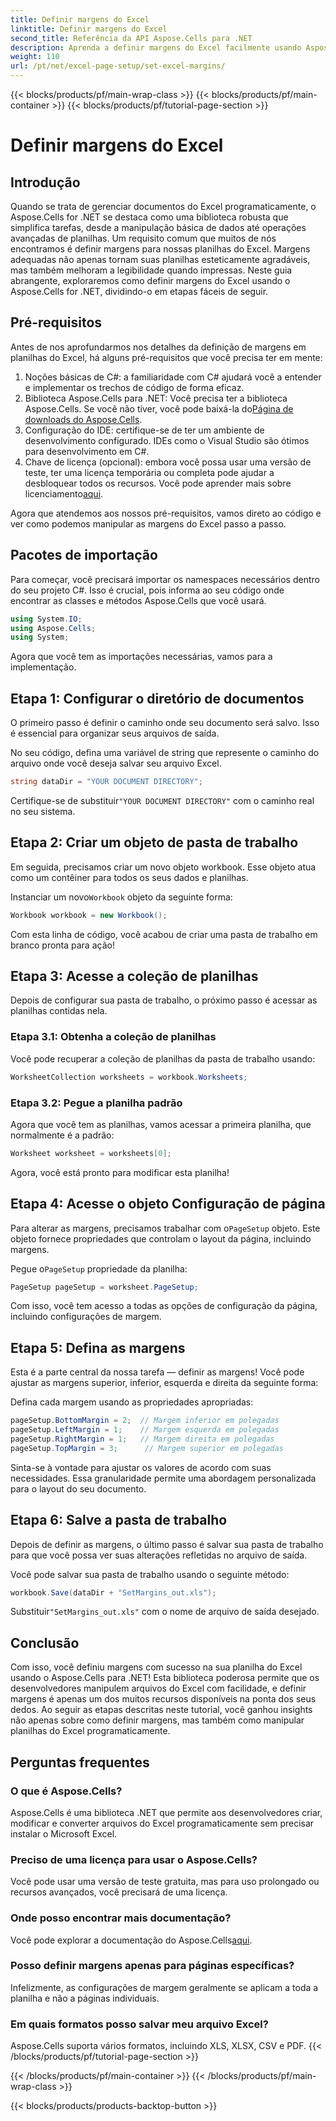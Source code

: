 ```yaml
---
title: Definir margens do Excel
linktitle: Definir margens do Excel
second_title: Referência da API Aspose.Cells para .NET
description: Aprenda a definir margens do Excel facilmente usando Aspose.Cells para .NET com nosso guia passo a passo. Perfeito para desenvolvedores que buscam aprimorar o layout de suas planilhas.
weight: 110
url: /pt/net/excel-page-setup/set-excel-margins/
---
```


{{< blocks/products/pf/main-wrap-class >}}
{{< blocks/products/pf/main-container >}}
{{< blocks/products/pf/tutorial-page-section >}}

# Definir margens do Excel

## Introdução

Quando se trata de gerenciar documentos do Excel programaticamente, o Aspose.Cells for .NET se destaca como uma biblioteca robusta que simplifica tarefas, desde a manipulação básica de dados até operações avançadas de planilhas. Um requisito comum que muitos de nós encontramos é definir margens para nossas planilhas do Excel. Margens adequadas não apenas tornam suas planilhas esteticamente agradáveis, mas também melhoram a legibilidade quando impressas. Neste guia abrangente, exploraremos como definir margens do Excel usando o Aspose.Cells for .NET, dividindo-o em etapas fáceis de seguir.

## Pré-requisitos

Antes de nos aprofundarmos nos detalhes da definição de margens em planilhas do Excel, há alguns pré-requisitos que você precisa ter em mente:

1. Noções básicas de C#: a familiaridade com C# ajudará você a entender e implementar os trechos de código de forma eficaz.
2. Biblioteca Aspose.Cells para .NET: Você precisa ter a biblioteca Aspose.Cells. Se você não tiver, você pode baixá-la do[Página de downloads do Aspose.Cells](https://releases.aspose.com/cells/net/).
3. Configuração do IDE: certifique-se de ter um ambiente de desenvolvimento configurado. IDEs como o Visual Studio são ótimos para desenvolvimento em C#.
4.  Chave de licença (opcional): embora você possa usar uma versão de teste, ter uma licença temporária ou completa pode ajudar a desbloquear todos os recursos. Você pode aprender mais sobre licenciamento[aqui](https://purchase.aspose.com/temporary-license/).

Agora que atendemos aos nossos pré-requisitos, vamos direto ao código e ver como podemos manipular as margens do Excel passo a passo.

## Pacotes de importação

Para começar, você precisará importar os namespaces necessários dentro do seu projeto C#. Isso é crucial, pois informa ao seu código onde encontrar as classes e métodos Aspose.Cells que você usará.

```csharp
using System.IO;
using Aspose.Cells;
using System;
```

Agora que você tem as importações necessárias, vamos para a implementação.

## Etapa 1: Configurar o diretório de documentos

O primeiro passo é definir o caminho onde seu documento será salvo. Isso é essencial para organizar seus arquivos de saída. 

No seu código, defina uma variável de string que represente o caminho do arquivo onde você deseja salvar seu arquivo Excel. 

```csharp
string dataDir = "YOUR DOCUMENT DIRECTORY";
```

 Certifique-se de substituir`"YOUR DOCUMENT DIRECTORY"` com o caminho real no seu sistema.

## Etapa 2: Criar um objeto de pasta de trabalho

Em seguida, precisamos criar um novo objeto workbook. Esse objeto atua como um contêiner para todos os seus dados e planilhas.

 Instanciar um novo`Workbook` objeto da seguinte forma:

```csharp
Workbook workbook = new Workbook();
```

Com esta linha de código, você acabou de criar uma pasta de trabalho em branco pronta para ação!

## Etapa 3: Acesse a coleção de planilhas

Depois de configurar sua pasta de trabalho, o próximo passo é acessar as planilhas contidas nela.

### Etapa 3.1: Obtenha a coleção de planilhas

Você pode recuperar a coleção de planilhas da pasta de trabalho usando:

```csharp
WorksheetCollection worksheets = workbook.Worksheets;
```

### Etapa 3.2: Pegue a planilha padrão

Agora que você tem as planilhas, vamos acessar a primeira planilha, que normalmente é a padrão:

```csharp
Worksheet worksheet = worksheets[0];
```

Agora, você está pronto para modificar esta planilha!

## Etapa 4: Acesse o objeto Configuração de página

 Para alterar as margens, precisamos trabalhar com o`PageSetup` objeto. Este objeto fornece propriedades que controlam o layout da página, incluindo margens.

Pegue o`PageSetup` propriedade da planilha:

```csharp
PageSetup pageSetup = worksheet.PageSetup;
```

Com isso, você tem acesso a todas as opções de configuração da página, incluindo configurações de margem.

## Etapa 5: Defina as margens

Esta é a parte central da nossa tarefa — definir as margens! Você pode ajustar as margens superior, inferior, esquerda e direita da seguinte forma:

Defina cada margem usando as propriedades apropriadas:

```csharp
pageSetup.BottomMargin = 2;  // Margem inferior em polegadas
pageSetup.LeftMargin = 1;    // Margem esquerda em polegadas
pageSetup.RightMargin = 1;   // Margem direita em polegadas
pageSetup.TopMargin = 3;      // Margem superior em polegadas
```

Sinta-se à vontade para ajustar os valores de acordo com suas necessidades. Essa granularidade permite uma abordagem personalizada para o layout do seu documento.

## Etapa 6: Salve a pasta de trabalho

Depois de definir as margens, o último passo é salvar sua pasta de trabalho para que você possa ver suas alterações refletidas no arquivo de saída.

Você pode salvar sua pasta de trabalho usando o seguinte método:

```csharp
workbook.Save(dataDir + "SetMargins_out.xls");
```

 Substituir`"SetMargins_out.xls"` com o nome de arquivo de saída desejado. 

## Conclusão

Com isso, você definiu margens com sucesso na sua planilha do Excel usando o Aspose.Cells para .NET! Esta biblioteca poderosa permite que os desenvolvedores manipulem arquivos do Excel com facilidade, e definir margens é apenas um dos muitos recursos disponíveis na ponta dos seus dedos. Ao seguir as etapas descritas neste tutorial, você ganhou insights não apenas sobre como definir margens, mas também como manipular planilhas do Excel programaticamente. 

## Perguntas frequentes

### O que é Aspose.Cells?
Aspose.Cells é uma biblioteca .NET que permite aos desenvolvedores criar, modificar e converter arquivos do Excel programaticamente sem precisar instalar o Microsoft Excel.

### Preciso de uma licença para usar o Aspose.Cells?
Você pode usar uma versão de teste gratuita, mas para uso prolongado ou recursos avançados, você precisará de uma licença.

### Onde posso encontrar mais documentação?
 Você pode explorar a documentação do Aspose.Cells[aqui](https://reference.aspose.com/cells/net/).

### Posso definir margens apenas para páginas específicas?
Infelizmente, as configurações de margem geralmente se aplicam a toda a planilha e não a páginas individuais.

### Em quais formatos posso salvar meu arquivo Excel?
Aspose.Cells suporta vários formatos, incluindo XLS, XLSX, CSV e PDF.
{{< /blocks/products/pf/tutorial-page-section >}}

{{< /blocks/products/pf/main-container >}}
{{< /blocks/products/pf/main-wrap-class >}}

{{< blocks/products/products-backtop-button >}}
